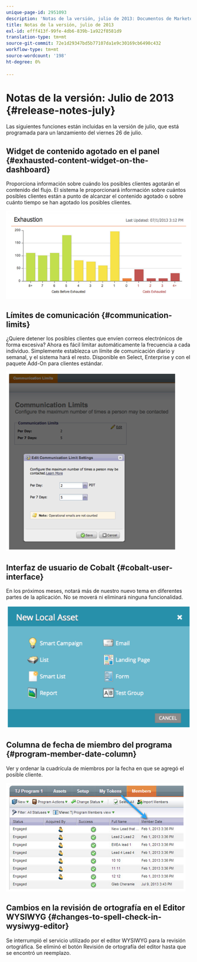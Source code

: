 ```yaml
---
unique-page-id: 2951093
description: 'Notas de la versión, julio de 2013: Documentos de Marketo: Documentación del producto'
title: Notas de la versión, julio de 2013
exl-id: efff413f-99fe-4db6-839b-1a922f8581d9
translation-type: tm+mt
source-git-commit: 72e1d29347bd5b77107da1e9c30169cb6490c432
workflow-type: tm+mt
source-wordcount: '198'
ht-degree: 0%

---
```


# Notas de la versión: Julio de 2013 {#release-notes-july}

Las siguientes funciones están incluidas en la versión de julio, que está programada para un lanzamiento del viernes 26 de julio.

## Widget de contenido agotado en el panel {#exhausted-content-widget-on-the-dashboard}

Proporciona información sobre cuándo los posibles clientes agotarán el contenido del flujo. El sistema le proporcionará información sobre cuántos posibles clientes están a punto de alcanzar el contenido agotado o sobre cuánto tiempo se han agotado los posibles clientes.

![](assets/image2014-9-22-16-3a30-3a50.png)

## Límites de comunicación {#communication-limits}

¿Quiere detener los posibles clientes que envíen correos electrónicos de forma excesiva? Ahora es fácil limitar automáticamente la frecuencia a cada individuo. Simplemente establezca un límite de comunicación diario y semanal, y el sistema hará el resto. Disponible en Select, Enterprise y con el paquete Add-On para clientes estándar.

![](assets/image2014-9-22-16-3a31-3a13.png)

## Interfaz de usuario de Cobalt {#cobalt-user-interface}

En los próximos meses, notará más de nuestro nuevo tema en diferentes partes de la aplicación. No se moverá ni eliminará ninguna funcionalidad.

![](assets/image2014-9-22-16-3a31-3a42.png)

## Columna de fecha de miembro del programa {#program-member-date-column}

Ver y ordenar la cuadrícula de miembros por la fecha en que se agregó el posible cliente.

![](assets/image2014-9-22-16-3a32-3a1.png)

## Cambios en la revisión de ortografía en el Editor WYSIWYG {#changes-to-spell-check-in-wysiwyg-editor}

Se interrumpió el servicio utilizado por el editor WYSIWYG para la revisión ortográfica. Se eliminó el botón Revisión de ortografía del editor hasta que se encontró un reemplazo.
